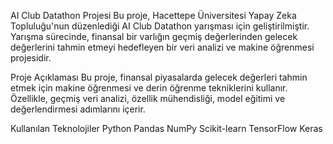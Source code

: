 AI Club Datathon Projesi
Bu proje, Hacettepe Üniversitesi Yapay Zeka Topluluğu'nun düzenlediği AI Club Datathon yarışması için geliştirilmiştir. Yarışma sürecinde, finansal bir varlığın geçmiş değerlerinden gelecek değerlerini tahmin etmeyi hedefleyen bir veri analizi ve makine öğrenmesi projesidir.

Proje Açıklaması
Bu proje, finansal piyasalarda gelecek değerleri tahmin etmek için makine öğrenmesi ve derin öğrenme tekniklerini kullanır. Özellikle, geçmiş veri analizi, özellik mühendisliği, model eğitimi ve değerlendirmesi adımlarını içerir.

Kullanılan Teknolojiler
Python
Pandas
NumPy
Scikit-learn
TensorFlow
Keras
